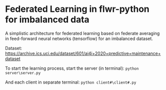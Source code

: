 # Federated Learning in flwr-python for imbalanced data

A simplistic architecture for federated learning based on federate averaging in feed-forward neural networks (tensorflow) for an imbalanced dataset.

Dataset: https://archive.ics.uci.edu/dataset/601/ai4i+2020+predictive+maintenance+dataset

To start the learning process, start the server (in terminal):
```python server\server.py```

And each client in separate terminal:
```python client#\client#.py```
